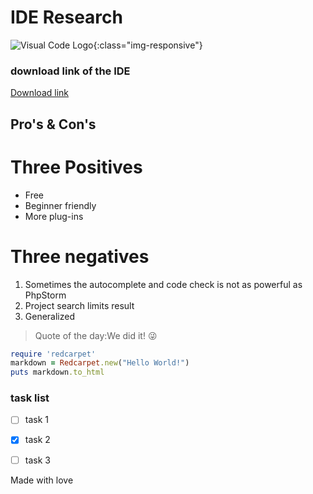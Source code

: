 # IDE Research
![Visual Code Logo](https://cdn.worldvectorlogo.com/logos/visual-studio-code-1.svg){:class="img-responsive"}
      
      
### download link of the IDE
[Download link](https://code.visualstudio.com/download) 
   
## Pro's & Con's
   
# Three Positives
   
        
        
          
          
   - Free         
   - Beginner friendly
   - More plug-ins
# Three negatives 
      

   1. Sometimes the autocomplete and code check is not as powerful as PhpStorm
   2. Project search limits result
   3. Generalized
        
> Quote of the day:We did it! &#128540;
```ruby
require 'redcarpet'
markdown = Redcarpet.new("Hello World!")
puts markdown.to_html
```
### task list
   - [ ] task 1
   - [x] task 2
   - [ ] task 3
   
   
   Made with love
